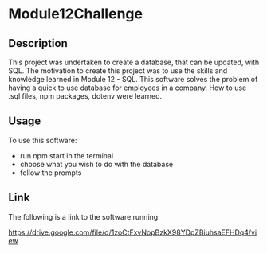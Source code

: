# Module12Challenge

## Description

This project was undertaken to create a database, that can be updated, with SQL. The motivation to create this project was to use the skills and knowledge learned in Module 12 - SQL. This software solves the problem of having a quick to use database for employees in a company. How to use .sql files, npm packages, dotenv  were learned.

## Usage

To use this software:

- run npm start in the terminal
- choose what you wish to do with the database
- follow the prompts

## Link

The following is a link to the software running:

https://drive.google.com/file/d/1zoCtFxvNopBzkX98YDpZBiuhsaEFHDq4/view

